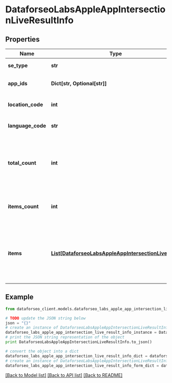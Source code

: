 # DataforseoLabsAppleAppIntersectionLiveResultInfo


## Properties

Name | Type | Description | Notes
------------ | ------------- | ------------- | -------------
**se_type** | **str** | search engine type | [optional] 
**app_ids** | **Dict[str, Optional[str]]** | ids of the apps in a POST array | [optional] 
**location_code** | **int** | location code in a POST array | [optional] 
**language_code** | **str** | language code in a POST array | [optional] 
**total_count** | **int** | total amount of results in our database relevant to your request | [optional] 
**items_count** | **int** | the number of results returned in the items array | [optional] 
**items** | [**List[DataforseoLabsAppleAppIntersectionLiveItem]**](DataforseoLabsAppleAppIntersectionLiveItem.md) | contains data related to the ranking keywords for the app specified in the app_id field | [optional] 

## Example

```python
from dataforseo_client.models.dataforseo_labs_apple_app_intersection_live_result_info import DataforseoLabsAppleAppIntersectionLiveResultInfo

# TODO update the JSON string below
json = "{}"
# create an instance of DataforseoLabsAppleAppIntersectionLiveResultInfo from a JSON string
dataforseo_labs_apple_app_intersection_live_result_info_instance = DataforseoLabsAppleAppIntersectionLiveResultInfo.from_json(json)
# print the JSON string representation of the object
print DataforseoLabsAppleAppIntersectionLiveResultInfo.to_json()

# convert the object into a dict
dataforseo_labs_apple_app_intersection_live_result_info_dict = dataforseo_labs_apple_app_intersection_live_result_info_instance.to_dict()
# create an instance of DataforseoLabsAppleAppIntersectionLiveResultInfo from a dict
dataforseo_labs_apple_app_intersection_live_result_info_form_dict = dataforseo_labs_apple_app_intersection_live_result_info.from_dict(dataforseo_labs_apple_app_intersection_live_result_info_dict)
```
[[Back to Model list]](../README.md#documentation-for-models) [[Back to API list]](../README.md#documentation-for-api-endpoints) [[Back to README]](../README.md)


